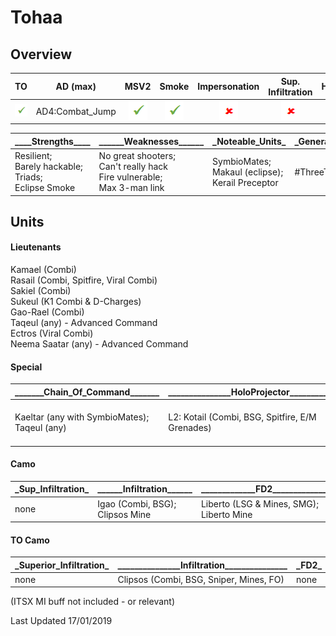 # Tohaa

## Overview

| TO | AD (max) | MSV2 | Smoke | Impersonation | Sup. Infiltration | HoloProjector | TAGs | Strategos (max) |
|:--:|:--------:|:----:|:-----:|:-------------:|:-----------------:|:-------------:|:----:|:---------------:|
| ![tick](/images/tick.png "Yes") | AD4:Combat_Jump | ![tick](/images/tick.png "Yes") | ![tick](/images/tick.png "Yes") | ![cross](/images/cross.png "No") | ![cross](/images/cross.png "No") | ![tick](/images/tick.png "Yes") | ![tick](/images/tick.png "Yes") | none |

| \_\_\_\_Strengths\_\_\_\_	| \_\_\_\_\_\_Weaknesses\_\_\_\_\_\_ | \_Noteable_Units\_ | \_General_Notes\_ |
|--|--|--|--|
| Resilient;<br>Barely hackable;<br>Triads;<br>Eclipse Smoke | No great shooters;<br>Can't really hack<br>Fire vulnerable;<br>Max 3-man link | SymbioMates;<br>Makaul (eclipse);<br>Kerail Preceptor | \#ThreeTheTohaa |

## Units

#### Lieutenants
Kamael (Combi)  
Rasail (Combi, Spitfire, Viral Combi)  
Sakiel (Combi)  
Sukeul (K1 Combi & D-Charges)  
Gao-Rael (Combi)  
Taqeul (any) - Advanced Command  
Ectros (Viral Combi)  
Neema Saatar (any) - Advanced Command  

#### Special

| \_\_\_\_\_\__Chain_Of_Command\_\_\_\_\_\_\_ | \_\_\_\_\_\_\_\_\_\_\_\_\_\_\_HoloProjector\_\_\_\_\_\_\_\_\_\_\_\_\_\_\_ | \_\_\_\_\_\_\_\_\_\_\_\_\_\_\_\_\_AD\_\_\_\_\_\_\_\_\_\_\_\_\_\_\_\_\_ |
|--|--|--|
| Kaeltar (any with SymbioMates);<br>Taqeul (any) | L2: Kotail (Combi, BSG, Spitfire, E/M Grenades) | AD2: Cube Jager (SMG, BSG, Paramedic);<br>AD4: Gao-Tarsos (Combi, BSG, HMG, D-Charges, Paramedic) |

#### Camo

| \_Sup_Infiltration\_ | \_\_\_\_\_\_Infiltration\_\_\_\_\_\_ | \_\_\_\_\_\_\_\_\_\_\_\_\_FD2\_\_\_\_\_\_\_\_\_\_\_\_\_ |	\_FD1\_ | \_DZ\_ |
|--|--|--|--|--|
| none | Igao (Combi, BSG);<br>Clipsos Mine | Liberto (LSG & Mines, SMG);<br>Liberto Mine | none | none |


#### TO Camo

| \_Superior_Infiltration\_ | \_\_\_\_\_\_\_\_\_\_\_\_\_\_\_Infiltration\_\_\_\_\_\_\_\_\_\_\_\_\_\_\_ | \_FD2\_ |	\_FD1\_ | \_DZ\_ |
|--|--|--|--|--|
| none | Clipsos (Combi, BSG, Sniper, Mines, FO) | none | none | none |

(ITSX MI buff not included - or relevant)

Last Updated 17/01/2019
